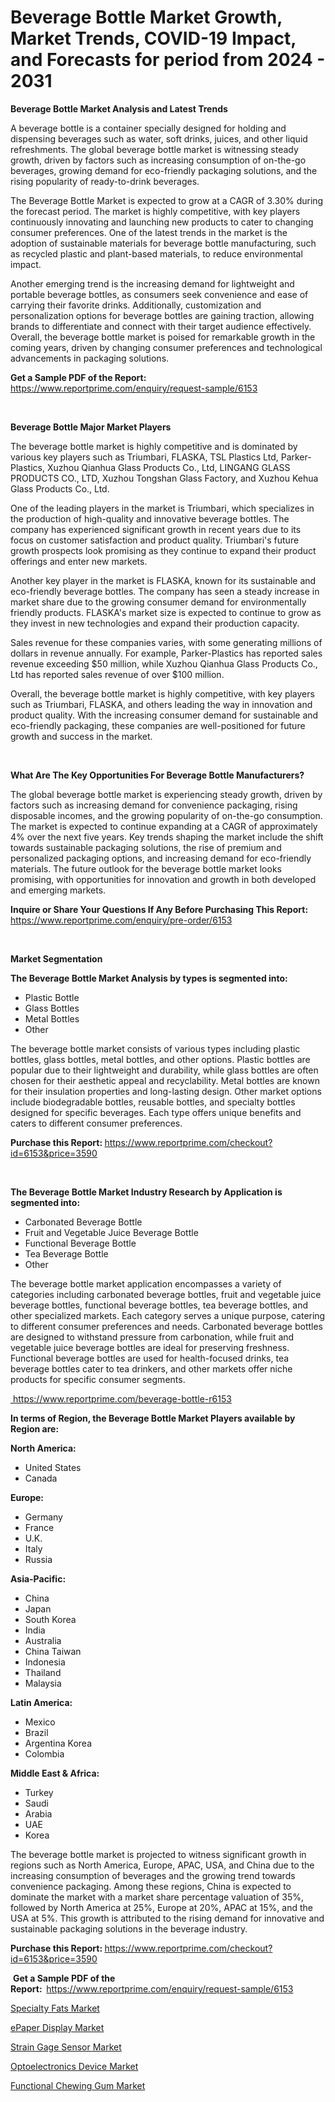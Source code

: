 <p><h1>Beverage Bottle Market Growth, Market Trends, COVID-19 Impact, and Forecasts for period from 2024 - 2031</h1></p><p><strong>Beverage Bottle Market Analysis and Latest Trends</strong></p>
<p><p>A beverage bottle is a container specially designed for holding and dispensing beverages such as water, soft drinks, juices, and other liquid refreshments. The global beverage bottle market is witnessing steady growth, driven by factors such as increasing consumption of on-the-go beverages, growing demand for eco-friendly packaging solutions, and the rising popularity of ready-to-drink beverages.</p><p>The Beverage Bottle Market is expected to grow at a CAGR of 3.30% during the forecast period. The market is highly competitive, with key players continuously innovating and launching new products to cater to changing consumer preferences. One of the latest trends in the market is the adoption of sustainable materials for beverage bottle manufacturing, such as recycled plastic and plant-based materials, to reduce environmental impact.</p><p>Another emerging trend is the increasing demand for lightweight and portable beverage bottles, as consumers seek convenience and ease of carrying their favorite drinks. Additionally, customization and personalization options for beverage bottles are gaining traction, allowing brands to differentiate and connect with their target audience effectively. Overall, the beverage bottle market is poised for remarkable growth in the coming years, driven by changing consumer preferences and technological advancements in packaging solutions.</p></p>
<p><strong>Get a Sample PDF of the Report:&nbsp;</strong> <a href="https://www.reportprime.com/enquiry/request-sample/6153">https://www.reportprime.com/enquiry/request-sample/6153</a></p>
<p>&nbsp;</p>
<p><strong>Beverage Bottle Major Market Players</strong></p>
<p><p>The beverage bottle market is highly competitive and is dominated by various key players such as Triumbari, FLASKA, TSL Plastics Ltd, Parker-Plastics, Xuzhou Qianhua Glass Products Co., Ltd, LINGANG GLASS PRODUCTS CO., LTD, Xuzhou Tongshan Glass Factory, and Xuzhou Kehua Glass Products Co., Ltd.</p><p>One of the leading players in the market is Triumbari, which specializes in the production of high-quality and innovative beverage bottles. The company has experienced significant growth in recent years due to its focus on customer satisfaction and product quality. Triumbari's future growth prospects look promising as they continue to expand their product offerings and enter new markets.</p><p>Another key player in the market is FLASKA, known for its sustainable and eco-friendly beverage bottles. The company has seen a steady increase in market share due to the growing consumer demand for environmentally friendly products. FLASKA's market size is expected to continue to grow as they invest in new technologies and expand their production capacity.</p><p>Sales revenue for these companies varies, with some generating millions of dollars in revenue annually. For example, Parker-Plastics has reported sales revenue exceeding $50 million, while Xuzhou Qianhua Glass Products Co., Ltd has reported sales revenue of over $100 million.</p><p>Overall, the beverage bottle market is highly competitive, with key players such as Triumbari, FLASKA, and others leading the way in innovation and product quality. With the increasing consumer demand for sustainable and eco-friendly packaging, these companies are well-positioned for future growth and success in the market.</p></p>
<p>&nbsp;</p>
<p><strong>What Are The Key Opportunities For Beverage Bottle Manufacturers?</strong></p>
<p><p>The global beverage bottle market is experiencing steady growth, driven by factors such as increasing demand for convenience packaging, rising disposable incomes, and the growing popularity of on-the-go consumption. The market is expected to continue expanding at a CAGR of approximately 4% over the next five years. Key trends shaping the market include the shift towards sustainable packaging solutions, the rise of premium and personalized packaging options, and increasing demand for eco-friendly materials. The future outlook for the beverage bottle market looks promising, with opportunities for innovation and growth in both developed and emerging markets.</p></p>
<p><strong>Inquire or Share Your Questions If Any Before Purchasing This Report:</strong> <a href="https://www.reportprime.com/enquiry/pre-order/6153">https://www.reportprime.com/enquiry/pre-order/6153</a></p>
<p>&nbsp;</p>
<p><strong>Market Segmentation</strong></p>
<p><strong>The Beverage Bottle Market Analysis by types is segmented into:</strong></p>
<p><ul><li>Plastic Bottle</li><li>Glass Bottles</li><li>Metal Bottles</li><li>Other</li></ul></p>
<p><p>The beverage bottle market consists of various types including plastic bottles, glass bottles, metal bottles, and other options. Plastic bottles are popular due to their lightweight and durability, while glass bottles are often chosen for their aesthetic appeal and recyclability. Metal bottles are known for their insulation properties and long-lasting design. Other market options include biodegradable bottles, reusable bottles, and specialty bottles designed for specific beverages. Each type offers unique benefits and caters to different consumer preferences.</p></p>
<p><strong>Purchase this Report:&nbsp;</strong><a href="https://www.reportprime.com/checkout?id=6153&price=3590">https://www.reportprime.com/checkout?id=6153&price=3590</a></p>
<p>&nbsp;</p>
<p><strong>The Beverage Bottle Market Industry Research by Application is segmented into:</strong></p>
<p><ul><li>Carbonated Beverage Bottle</li><li>Fruit and Vegetable Juice Beverage Bottle</li><li>Functional Beverage Bottle</li><li>Tea Beverage Bottle</li><li>Other</li></ul></p>
<p><p>The beverage bottle market application encompasses a variety of categories including carbonated beverage bottles, fruit and vegetable juice beverage bottles, functional beverage bottles, tea beverage bottles, and other specialized markets. Each category serves a unique purpose, catering to different consumer preferences and needs. Carbonated beverage bottles are designed to withstand pressure from carbonation, while fruit and vegetable juice beverage bottles are ideal for preserving freshness. Functional beverage bottles are used for health-focused drinks, tea beverage bottles cater to tea drinkers, and other markets offer niche products for specific consumer segments.</p></p>
<p><a href="https://www.reportprime.com/beverage-bottle-r6153">&nbsp;https://www.reportprime.com/beverage-bottle-r6153</a></p>
<p><strong>In terms of Region, the Beverage Bottle Market Players available by Region are:</strong></p>
<p>
    <p> <strong> North America: </strong>
        <ul>
            <li>United States</li>
            <li>Canada</li>
        </ul>
        </p> 
    <p> <strong> Europe: </strong>
        <ul>
            <li>Germany</li>
            <li>France</li>
            <li>U.K.</li>
            <li>Italy</li>
            <li>Russia</li>
        </ul>
        </p> 
    <p> <strong> Asia-Pacific: </strong>
        <ul>
            <li>China</li>
            <li>Japan</li>
            <li>South Korea</li>
            <li>India</li>
            <li>Australia</li>
            <li>China Taiwan</li>
            <li>Indonesia</li>
            <li>Thailand</li>
            <li>Malaysia</li>
        </ul>
        </p> 
    <p> <strong> Latin America: </strong>
        <ul>
            <li>Mexico</li>
            <li>Brazil</li>
            <li>Argentina Korea</li>
            <li>Colombia</li>
        </ul>
        </p> 
    <p> <strong> Middle East & Africa: </strong>
        <ul>
            <li>Turkey</li>
            <li>Saudi</li>
            <li>Arabia</li>
            <li>UAE</li>
            <li>Korea</li>
        </ul>
    </p>
    </p>
<p><p>The beverage bottle market is projected to witness significant growth in regions such as North America, Europe, APAC, USA, and China due to the increasing consumption of beverages and the growing trend towards convenience packaging. Among these regions, China is expected to dominate the market with a market share percentage valuation of 35%, followed by North America at 25%, Europe at 20%, APAC at 15%, and the USA at 5%. This growth is attributed to the rising demand for innovative and sustainable packaging solutions in the beverage industry.</p></p>
<p><strong>Purchase this Report: </strong><a href="https://www.reportprime.com/checkout?id=6153&price=3590">https://www.reportprime.com/checkout?id=6153&price=3590</a></p>
<p>&nbsp;<strong>Get a Sample PDF of the Report:&nbsp;&nbsp;</strong><a href="https://www.reportprime.com/enquiry/request-sample/6153">https://www.reportprime.com/enquiry/request-sample/6153</a></p>
<p><strong></strong></p>
<p><p><a href="https://github.com/SheilaBruen2023/Market-Research-Report-List-2/blob/main/specialty-fats-market.md">Specialty Fats Market</a></p><p><a href="https://www.linkedin.com/pulse/epaper-display-market-size-type-1-3-inches31-6-inches61-10-24ipf?trackingId=Yxz0ul4LRSq8n8thuXUbPw%3D%3D">ePaper Display Market</a></p><p><a href="https://www.linkedin.com/pulse/analyzing-strain-gage-sensor-market-dynamics-growth-drivers-forecasted-6eore?trackingId=SAVoWpGTT7ucX8s9N7nuxQ%3D%3D">Strain Gage Sensor Market</a></p><p><a href="https://www.linkedin.com/pulse/optoelectronics-device-market-share-size-trends-industry-aph8c?trackingId=iyw%2BDP8STSSwvFkz8SY0AQ%3D%3D">Optoelectronics Device Market</a></p><p><a href="https://github.com/arionmp/Market-Research-Report-List-4/blob/main/functional-chewing-gum-market.md">Functional Chewing Gum Market</a></p></p>